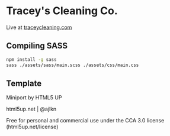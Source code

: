 # Tracey's Cleaning Co.

Live at [traceycleaning.com](https://traceycleaning.com)

## Compiling SASS

```bash
npm install -g sass
sass ./assets/sass/main.scss ./assets/css/main.css
```

## Template

Miniport by HTML5 UP

html5up.net | @ajlkn

Free for personal and commercial use under the CCA 3.0 license (html5up.net/license)
